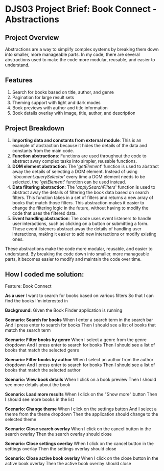 # DJS03 Project Brief: Book Connect - Abstractions

## Project Overview 
Abstractions are a way to simplify complex systems by breaking them down into smaller, more manageable parts. In my code, there are several abstractions used to make the code more modular, reusable, and easier to understand.

## Features
1. Search for books based on title, author, and genre
2. Pagination for large result sets
3. Theming support with light and dark modes
4. Book previews with author and title information
5. Book details overlay with image, title, author, and description

## Project Breakdown 
1. **Importing data and constants from external module**: This is an example of abstraction because it hides the details of the data and constants from the main code.
2. **Function abstractions**: Functions are used throughout the code to abstract away complex tasks into simpler, reusable functions.
3. **DOM element abstraction**: The '*getElement*' function is used to abstract away the details of selecting a DOM element. Instead of using '*document.querySelector*' every time a DOM element needs to be selected, the '*getElement*' function can be used instead.
4. **Data filtering abstraction**: The '*applySearchFilters*' function is used to abstract away the details of filtering the book data based on search filters. This function takes in a set of filters and returns a new array of books that match those filters. This abstraction makes it easier to change the filtering logic in the future, without having to modify the code that uses the filtered data.
5. **Event handling abstraction**: The code uses event listeners to handle user interactions, such as clicking on a button or submitting a form. These event listeners abstract away the details of handling user interactions, making it easier to add new interactions or modify existing ones.

These abstractions make the code more modular, reusable, and easier to understand. By breaking the code down into smaller, more manageable parts, it becomes easier to modify and maintain the code over time.

## How I coded me solution:

Feature: Book Connect

  **As a user**
  I want to search for books based on various filters
  So that I can find the books I'm interested in

 **Background:**
    Given the Book Finder application is running

  **Scenario: Search for books**
    When I enter a search term in the search bar
    And I press enter to search for books
    Then I should see a list of books that match the search term

  **Scenario: Filter books by genre**
    When I select a genre from the genre dropdown
    And I press enter to search for books
    Then I should see a list of books that match the selected genre

  **Scenario: Filter books by author**
    When I select an author from the author dropdown
    And I press enter to search for books
    Then I should see a list of books that match the selected author

  **Scenario: View book details**
    When I click on a book preview
    Then I should see more details about the book

  **Scenario: Load more results**
    When I click on the "Show more" button
    Then I should see more books in the list

  **Scenario: Change theme**
    When I click on the settings button
    And I select a theme from the theme dropdown
    Then the application should change to the selected theme

  **Scenario: Close search overlay**
    When I click on the cancel button in the search overlay
    Then the search overlay should close

  **Scenario: Close settings overlay**
    When I click on the cancel button in the settings overlay
    Then the settings overlay should close

  **Scenario: Close active book overlay**
    When I click on the close button in the active book overlay
    Then the active book overlay should close